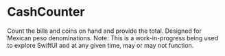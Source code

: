 # CashCounter
Count the bills and coins on hand and provide the total. Designed for Mexican peso denominations.
Note: This is a work-in-progress being used to explore SwiftUI and at any given time, may or may not function.
